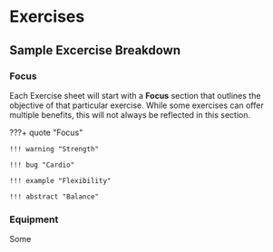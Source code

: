 # Exercises

## Sample Excercise Breakdown

### Focus

Each Exercise sheet will start with a **Focus** section that outlines the objective of that particular exercise.  While some exercises can offer multiple benefits, this will not always be reflected in this section.

???+ quote "Focus"

    !!! warning "Strength"

    !!! bug "Cardio"

    !!! example "Flexibility"

    !!! abstract "Balance"

### Equipment

Some 